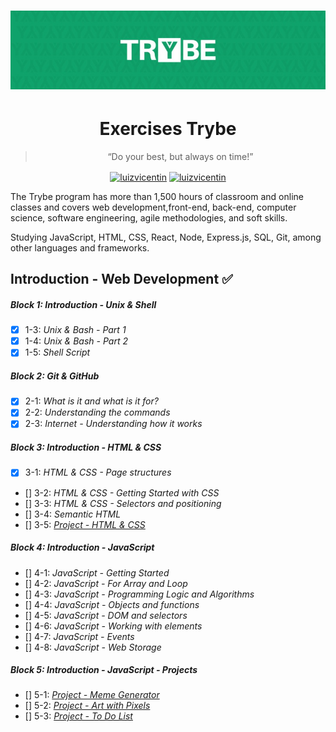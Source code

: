 <h1 align="center">
    <img alt="Trybe" src="https://github.com/luizvicentin/trybe-exercises/blob/master/trybe_logo.jpeg" />
</h1>

<h1 align="center"> Exercises Trybe </h1>

<blockquote align="center">“Do your best, but always on time!”</blockquote>

<p align="center">
<a href="https://twitter.com/LuizFVicentin" target="blank"><img align="center" src="https://cdn.jsdelivr.net/npm/simple-icons@3.0.1/icons/twitter.svg" alt="luizvicentin" height="20" width="20" /></a>
<a href="https://linkedin.com/in/luizvicentin" target="blank"><img align="center" src="https://cdn.jsdelivr.net/npm/simple-icons@3.0.1/icons/linkedin.svg" alt="luizvicentin" height="20" width="20" /></a>
</p>

 The Trybe program has more than 1,500 hours of classroom and online classes and covers web development,front-end, back-end, computer science, software engineering, agile methodologies, and soft skills.

 Studying JavaScript, HTML, CSS, React, Node, Express.js, SQL, Git, among other languages and frameworks.

 ## Introduction - Web Development :white_check_mark:
##### Block 1: Introduction - Unix & Shell
- [x] 1-3: *Unix & Bash - Part 1*
- [x] 1-4: *Unix & Bash - Part 2*
- [x] 1-5: *Shell Script*
##### Block 2: Git & GitHub 
- [x] 2-1: *What is it and what is it for?*
- [x] 2-2: *Understanding the commands*
- [x] 2-3: *Internet - Understanding how it works*
##### Block 3: Introduction - HTML & CSS
- [x] 3-1: *HTML & CSS - Page structures*
- [] 3-2: *HTML & CSS - Getting Started with CSS*
- [] 3-3: *HTML & CSS - Selectors and positioning*
- [] 3-4: *Semantic HTML*
- [] 3-5: *[Project - HTML & CSS](https://luizvicentin.github.io/portfolioWeb/)*
##### Block 4: Introduction - JavaScript
- [] 4-1: *JavaScript - Getting Started*
- [] 4-2: *JavaScript - For Array and Loop*
- [] 4-3: *JavaScript - Programming Logic and Algorithms*
- [] 4-4: *JavaScript - Objects and functions*
- [] 4-5: *JavaScript - DOM and selectors*
- [] 4-6: *JavaScript - Working with elements*
- [] 4-7: *JavaScript - Events*
- [] 4-8: *JavaScript - Web Storage*
##### Block 5: Introduction - JavaScript - Projects
- [] 5-1: *[Project - Meme Generator]()*
- [] 5-2: *[Project - Art with Pixels]()*
- [] 5-3: *[Project - To Do List]()*
